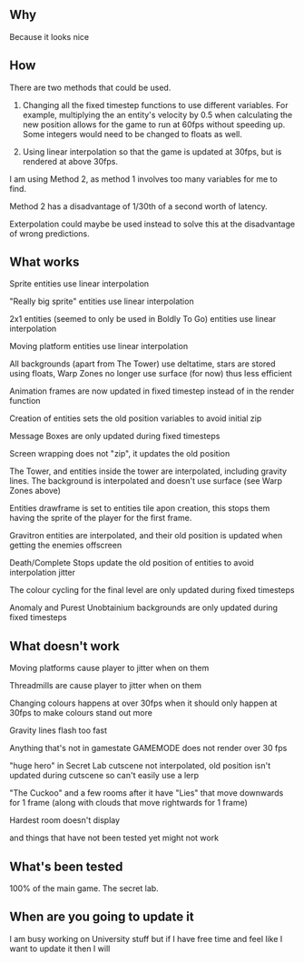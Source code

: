 Why
-
Because it looks nice

How
-
There are two methods that could be used.


1) Changing all the fixed timestep functions to use different variables. For example, multiplying the an entity's velocity by 0.5 when calculating the new position allows for the game to run at 60fps without speeding up. Some integers would need to be changed to floats as well.

2) Using linear interpolation so that the game is updated at 30fps, but is rendered at above 30fps.

I am using Method 2, as method 1 involves too many variables for me to find.

Method 2 has a disadvantage of 1/30th of a second worth of latency.

Exterpolation could maybe be used instead to solve this at the disadvantage of wrong predictions.

What works
-
Sprite entities use linear interpolation

"Really big sprite" entities use linear interpolation

2x1 entities (seemed to only be used in Boldly To Go) entities use linear interpolation

Moving platform entities use linear interpolation

All backgrounds (apart from The Tower) use deltatime, stars are stored using floats, Warp Zones no longer use surface (for now) thus less efficient

Animation frames are now updated in fixed timestep instead of in the render function

Creation of entities sets the old position variables to avoid initial zip

Message Boxes are only updated during fixed timesteps

Screen wrapping does not "zip", it updates the old position

The Tower, and entities inside the tower are interpolated, including gravity lines. The background is interpolated and doesn't use surface (see Warp Zones above)

Entities drawframe is set to entities tile apon creation, this stops them having the sprite of the player for the first frame.

Gravitron entities are interpolated, and their old position is updated when getting the enemies offscreen

Death/Complete Stops update the old position of entities to avoid interpolation jitter

The colour cycling for the final level are only updated during fixed timesteps

Anomaly and Purest Unobtainium backgrounds are only updated during fixed timesteps

What doesn't work
-
Moving platforms cause player to jitter when on them

Threadmills are cause player to jitter when on them

Changing colours happens at over 30fps when it should only happen at 30fps to make colours stand out more

Gravity lines flash too fast

Anything that's not in gamestate GAMEMODE does not render over 30 fps

"huge hero" in Secret Lab cutscene not interpolated, old position isn't updated during cutscene so can't easily use a lerp

"The Cuckoo" and a few rooms after it have "Lies" that move downwards for 1 frame (along with clouds that move rightwards for 1 frame)

Hardest room doesn't display

and things that have not been tested yet might not work

What's been tested
-
100% of the main game.
The secret lab.

When are you going to update it
-
I am busy working on University stuff but if I have free time and feel like I want to update it then I will
